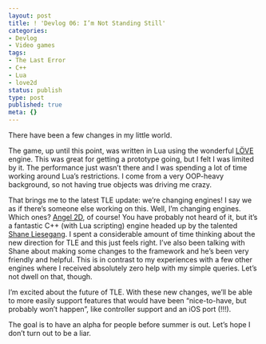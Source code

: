 ```yaml
---
layout: post
title: ! 'Devlog 06: I’m Not Standing Still'
categories:
- Devlog
- Video games
tags:
- The Last Error
- C++
- Lua
- love2d
status: publish
type: post
published: true
meta: {}
---
```


There have been a few changes in my little world.

The game, up until this point, was written in Lua using the wonderful [LÖVE](https://love2d.org/) engine. This was great for getting a prototype going, but I felt I was limited by it. The performance just wasn’t there and I was spending a lot of time working around Lua’s restrictions. I come from a very OOP-heavy background, so not having true objects was driving me crazy.


That brings me to the latest TLE update: we’re changing engines! I say we as if there’s someone else working on this. Well, 
I’m changing engines. Which ones? [Angel 2D](http://angel2d.com/), of course! You have probably not heard of it, but it’s a fantastic C++ (with Lua scripting) engine headed up by the talented [Shane Liesegang](http://shaneliesegang.com/). I spent a considerable amount of time thinking about the new direction for TLE and this just feels right. I’ve also been talking with Shane about making some changes to the framework and he’s been very friendly and helpful. This is in contrast to my experiences with a few other engines where I received absolutely zero help with my simple queries. Let’s not dwell on that, though.

I’m excited about the future of TLE. With these new changes, we’ll be able to more easily support features that would have been “nice-to-have, but probably won’t happen”, like controller support and an iOS port (!!!).

The goal is to have an alpha for people before summer is out. Let’s hope I don’t turn out to be a liar.
